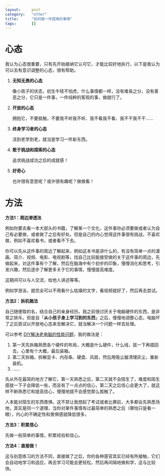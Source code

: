 ```yaml
---
layout:		post
category:	"other"
title:		"如何做一件困难的事情"
tags:		[]
---
```




# 心态

我认为心态很重要，只有先开始接纳它认可它，才能比较好地执行，以下是我认为可以去有意识调整的心态，很有帮助。



1. **无知无畏的心态**

   像小孩子的状态，初生牛犊不怕虎，什么事情都一样，没有难易之分，没有善恶之分，它只是一件事，一件纯粹的客观的事，做就行了。

2. **开放的心态**

   拥抱它，不要抵触，不要我不听我不听、我不看我不看、我不干我不干……

3. **终身学习者的心态**

   活到老学到老，就当是学习一件新东西。

4. **敢于挑战和探索的心态**

   追求挑战成功之后的成就感！

5. **好奇心**

   也许很有意思呢？或许很有趣呢？做做看！



# 方法

**方法1：周边渗透法**

例如你要去看一本大部头的书籍，了解某一个文化，这件事你必须要做或者认为自己有必要做，或者做了之后有好处。但是自己的内心觉得这件事很有挑战，不喜欢做，例如不喜欢看书，或者看不下去。

你可以先从这件事的周边了解起来，例如这本书是讲什么的，有没有简单一点的漫画、简介、视频、电影、电视剧等，找自己比较能接受做的关于这件事的周边，先做起来，对这件事有个了解，然后在脑海中有个初步的印象，慢慢消化和思考，引发兴趣，然后逐步了解更多关于它的事情，慢慢提高难度。

这期间可以与人交流，给他人讲述等等。

例如学游泳，就完全可以不用看什么枯燥的文字，看视频就好了，然后再去尝试。



**方法2：拆机箱法**

自己随便取的名，结合自己的亲身经历。我之前很讨厌关于电脑硬件的东西，是非常之排斥。但是自「**从小孩子身上学习到的东西**」之后，慢慢地调整心态，电脑坏了之后尝试以开放地心态来去解决它，就当解决一个问题一样去处理。

可以参考 [DIY解决老电脑的性能问题](https://zhupite.com/soft/diy-improve-computer-performance.html)，我的做法是：

1. 第一天先拆箱熟悉各个硬件的布局，大概是什么硬件，什么线，拔一下再插回去，心里有个大概，最后装箱。
2. 第二天拆箱，拆解显卡、内存条、硬盘、风扇，然后用吸尘器清理灰尘，重新装机。
3. ……

先从外在最简的地方了解它，第一天熟悉之后，第二天就不会陌生了，难度和陌生感就一下子会降低一些，而且有了一点点的信心，第二天之后信心会更大了，就这样不断熟悉它和提高信心，慢慢地就不会感觉那么抵触了。



人本能对陌生的东西畏惧。这不禁让我想起了考试或者比赛前，大多都会先熟悉场地，其实是同一个道理，当你对某件事情有过最简单的熟悉之后（哪怕只是看一眼），内心的不确定性和畏惧感就降低很多。



**方法3：积累信心**

先做一些简单的事情，积累经验和信心。



**方法4：直接做！**

这与刻意练习的方法不同，直接做了之后，你的各种感官其实已经有所接触，它们会自动地学习和适应，再去学习可能会更轻松，然后再间隔地做和学，这与比较快。


